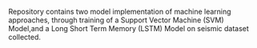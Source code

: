 Repository contains two model implementation of machine learning approaches, through training of a Support Vector Machine (SVM) Model,and a Long Short Term Memory (LSTM) Model on seismic dataset collected. 
